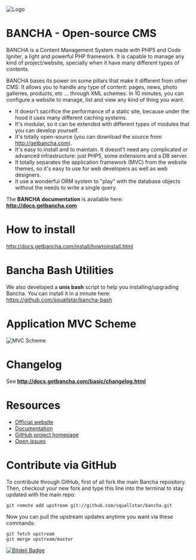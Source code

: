 ![Logo](http://getbancha.com/attach/logos/logo.png)

# BANCHA - Open-source CMS

BANCHA is a Content Management System made with PHP5 and Code Igniter, a light and powerful PHP framework.
It is capable to manage any kind of project/website, specially when it have many different types of contents.

BANCHA bases its power on some pillars that make it different from other CMS:
It allows you to handle any type of content: pages, news, photo galleries, products, etc ... through XML schemes.
In 10 minutes, you can configure a website to manage, list and view any kind of thing you want.

 * It doesn't sacrifice the performance of a static site, because under the hood it uses many different caching systems.
 * It's modular, so it can be extended with different types of modules that you can develop yourself.
 * It's totally open-source (you can download the source from http://getbancha.com).
 * It's easy to install and to maintain. It doesnt't need any complicated or advanced infrastructure: just PHP5, some extensions and a DB server.
  * It totally separates the application framework (MVC) from the website themes, so it's easy to use for web developers as well as web designers.
  * It use a wonderful ORM system to "play" with the database objects without the needs to write a single query.

The **BANCHA documentation** is available here: **http://docs.getbancha.com**

# How to install

http://docs.getbancha.com/install/howtoinstall.html

# Bancha Bash Utilities

We also developed a **unix bash** script to help you installing/upgrading Bancha. You can install it in a minute here:
https://github.com/squallstar/bancha-bash

# Application MVC Scheme

![MVC Scheme](http://static.squallstar.it/images/bancha_mvc_scheme.png)

# Changelog

See **http://docs.getbancha.com/basic/changelog.html**

# Resources

 * [Official website](http://getbancha.com)
 * [Documentation](http://docs.getbancha.com)
 * [GitHub project homepage](https://github.com/squallstar/bancha)
 * [Open issues](https://github.com/squallstar/bancha/issues)

# Contribute via GitHub

To contribute through GitHub, first of all fork the main Bancha repository.
Then, checkout your new fork and type this line into the terminal to stay updated with the main repo:

    git remote add upstream git://github.com/squallstar/bancha.git

Now you can pull the upstream updates anytime you want via these commands:

    git fetch upstream
    git merge upstream/master


[![Bitdeli Badge](https://d2weczhvl823v0.cloudfront.net/squallstar/bancha/trend.png)](https://bitdeli.com/free "Bitdeli Badge")

